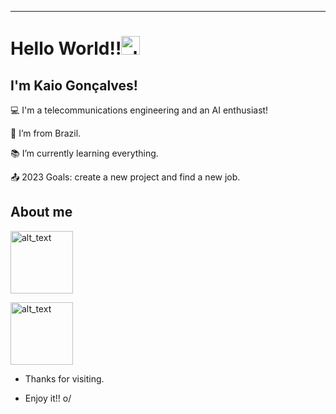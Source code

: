 ----------------------------------------------------------------------------

# Hello World!!<img alt="alt_text" width="30px" src="https://github.com/TheDudeThatCode/TheDudeThatCode/blob/master/Assets/Earth.gif" />

 

## I'm Kaio Gonçalves!

 

:computer: I'm a telecommunications engineering and an AI enthusiast!

:house_with_garden: I’m from Brazil.

:books: I’m currently learning everything.

:outbox_tray: 2023 Goals: create a new project and find a new job.

 

## About me

[<img alt="alt_text" width="100px" src="https://img.shields.io/badge/GitHub-100000?style=for-the-badge&logo=github&logoColor=white" />](https://github.com/eukaio)

[<img alt="alt_text" width="100px" src="https://img.shields.io/badge/LinkedIn-0077B5?style=for-the-badge&logo=linkedin&logoColor=white" />](https://www.linkedin.com/in/kaio-junio-goncalves/)

- Thanks for visiting.

- Enjoy it!! o/




<!--
**eukaio/eukaio** is a ✨ _special_ ✨ repository because its `README.md` (this file) appears on your GitHub profile.

Here are some ideas to get you started:

- 🔭 I’m currently working on ...
- 🌱 I’m currently learning ...
- 👯 I’m looking to collaborate on ...
- 🤔 I’m looking for help with ...
- 💬 Ask me about ...
- 📫 How to reach me: ...
- 😄 Pronouns: ...
- ⚡ Fun fact: ...
-->
